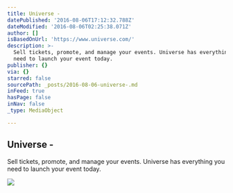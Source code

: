 ```yaml
---
title: Universe -
datePublished: '2016-08-06T17:12:32.788Z'
dateModified: '2016-08-06T02:25:38.071Z'
author: []
isBasedOnUrl: 'https://www.universe.com/'
description: >-
  Sell tickets, promote, and manage your events. Universe has everything you
  need to launch your event today.
publisher: {}
via: {}
starred: false
sourcePath: _posts/2016-08-06-universe-.md
inFeed: true
hasPage: false
inNav: false
_type: MediaObject

---
```

<article style=""><h1>Universe -</h1><p>Sell tickets, promote, and manage your events. Universe has everything you need to launch your event today.</p><img src="https://www.universe.com/assets/open-graph-cover.jpg" /></article>